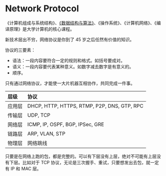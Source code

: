 # Network Protocol

《计算机组成与系统结构》、[《数据结构与算法》](algorithm/)、《操作系统》、《计算机网络》、《编译原理》是大学计算机的核心课程。

新技术层出不穷，网络协议是你到了 45 岁之后任然有价值的知识。

协议的三要素：

* 语法：一段内容要符合一定的规则和格式。如括号要成对。
* 语义：一段内容要代表某种意义。如数字减去数字是有意义的。
* 顺序。

只有通过网络协议，才能使一大片机器互相协作，共同完成一件事。

| 层级 | 协议 |
| :--- | :--- |
| 应用层 | DHCP, HTTP, HTTPS, RTMP, P2P, DNS, GTP, RPC |
| 传输层 | UDP, TCP |
| 网络层 | ICMP, IP, OSPF, BGP, IPSec, GRE |
| 链路层 | ARP, VLAN, STP |
| 物理层 | 网络跳线 |

只要是在网络上跑的包，都是完整的。可以有下层没有上层，绝对不可能有上层没有下层。比如对于 TCP 协议，无论是三次握手、重试，只要想发出去包，就一定有 IP 和 MAC 层。


